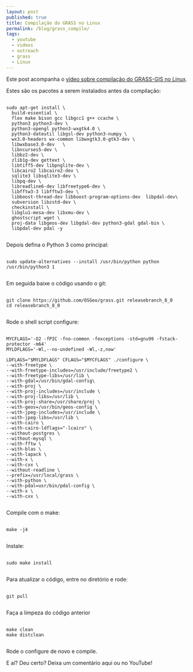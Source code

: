```yaml
---
layout: post
published: true
title: Compilação do GRASS no Linux
permalink: /blog/grass_compile/
tags:
  - youtube
  - videos
  - outreach
  - grass
  - Linux
---
```


Este post acompanha o [vídeo sobre compilação do GRASS-GIS no Linux](https://youtu.be/wBCgtVSVXAc). 

Estes são os pacotes a serem instalados antes da compilação:

<pre>
  <code>
sudo apt-get install \
  build-essential \
  flex make bison gcc libgcc1 g++ ccache \
  python3 python3-dev \
  python3-opengl python3-wxgtk4.0 \
  python3-dateutil libgsl-dev python3-numpy \
  wx3.0-headers wx-common libwxgtk3.0-gtk3-dev \
  libwxbase3.0-dev   \
  libncurses5-dev \
  libbz2-dev \
  zlib1g-dev gettext \
  libtiff5-dev libpnglite-dev \
  libcairo2 libcairo2-dev \
  sqlite3 libsqlite3-dev \
  libpq-dev \
  libreadline6-dev libfreetype6-dev \
  libfftw3-3 libfftw3-dev \
  libboost-thread-dev libboost-program-options-dev  libpdal-dev\
  subversion libzstd-dev \
  checkinstall \
  libglu1-mesa-dev libxmu-dev \
  ghostscript wget \
  proj-data libgeos-dev libgdal-dev python3-gdal gdal-bin \
  libpdal-dev pdal -y
  </code>
</pre>

Depois defina o Python 3 como principal:

<pre>
  <code>
sudo update-alternatives --install /usr/bin/python python /usr/bin/python3 1
  </code>
</pre>

Em seguida baixe o código usando o git:

<pre>
  <code>
git clone https://github.com/OSGeo/grass.git releasebranch_8_0
cd releasebranch_8_0
  </code>
</pre>

Rode o shell script configure:

<pre>
  <code>
MYCFLAGS='-O2 -fPIC -fno-common -fexceptions -std=gnu99 -fstack-protector -m64'
MYLDFLAGS='-Wl,--no-undefined -Wl,-z,now'

LDFLAGS="$MYLDFLAGS" CFLAGS="$MYCFLAGS" ./configure \
--with-freetype \
--with-freetype-includes=/usr/include/freetype2 \
--with-freetype-libs=/usr/lib \
--with-gdal=/usr/bin/gdal-config\
--with-proj \
--with-proj-includes=/usr/include \
--with-proj-libs=/usr/lib \
--with-proj-share=/usr/share/proj \
--with-geos=/usr/bin/geos-config \
--with-jpeg-includes=/usr/include \
--with-jpeg-libs=/usr/lib \
--with-cairo \
--with-cairo-ldflags="-lcairo" \
--without-postgres \
--without-mysql \
--with-fftw \
--with-blas \
--with-lapack \
--with-x \
--with-cxx \
--without-readline \
--prefix=/usr/local/grass \
--with-python \
--with-pdal=usr/bin/pdal-config \
--with-x \
--with-cxx \
  </code>
</pre>

Compile com o make:

<pre>
  <code>
make -j4
  </code>
</pre>

Instale:

<pre>
  <code>
sudo make install
  </code>
</pre>


Para atualizar o código, entre no diretório e rode:

<pre>
  <code>
git pull
  </code>
</pre>


Faça a limpeza do código anterior

<pre>
  <code>
make clean
make distclean
  </code>
</pre>


Rode o configure de novo e compile. 

E aí? Deu certo? Deixa um comentário aqui ou no YouTube!




&nbsp;
&nbsp;
